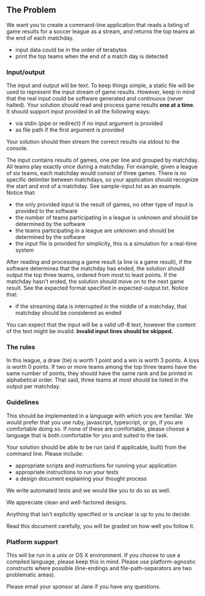 ## The Problem

We want you to create a command-line application that reads a listing of game
results for a soccer league as a stream, and returns the top teams at
the end of each matchday.

- input data could be in the order of terabytes
- print the top teams when the end of a match day is detected

### Input/output

The input and output will be text. To keep things simple, a static file will be
used to represent the input stream of game results. However, keep in mind
that the real input could be software generated and continuous
(never halted).
Your solution should read
and process game results **one at a time**.
It should support input provided in all the following ways:

- via stdin (pipe or redirect) if no input argument is provided
- as file path if the first argument is provided

Your solution should then stream the correct results via stdout to the console.

The input contains results of games, one per line and grouped by matchday. All
teams play exactly once during a matchday. For example, given a league of six teams,
each matchday would consist of three games. There is no specific delimiter
between matchdays, so your application should recognize the start and end of
a matchday. See sample-input.txt as an example.
Notice that:

- the only provided input is the result of games, no other type of input is provided to the software
- the number of teams participating in a league is unknown and should be determined by the software
- the teams participating in a league are unknown and should be determined by the software
- the input file is provided for simplicity, this is a simulation for a real-time system

After reading and processing a game result (a line is a game result), if the software determines that the matchday has ended,
the solution should output the top three teams, ordered from most to least
points. If the matchday hasn't ended, the solution should move on to
the next game result. See the expected format specified in expected-output.txt.
Notice that:

- if the streaming data is interrupted in the middle of a matchday, that matchday should be considered as ended

You can expect that the input will be a valid utf-8 text, however the content of the text might be invalid.
**Invalid input lines should be skipped.**

### The rules

In this league, a draw (tie) is worth 1 point and a win is worth 3 points. A
loss is worth 0 points. If two or more teams among the top three teams have
the same number of points, they should have the same rank and be printed in
alphabetical order. That said, three teams at most should be listed in the
output per matchday.

### Guidelines

This should be implemented in a language with which you are familiar. We would
prefer that you use ruby, javascript, typescript, or go, if you are
comfortable doing so. If none of these are comfortable, please choose a
language that is both comfortable for you and suited to the task.

Your solution should be able to be run (and if applicable, built) from the
command line. Please include:

- appropriate scripts and instructions for running your application
- appropriate instructions to run your tests
- a design document explaining your thought process

We write automated tests and we would like you to do so as well.

We appreciate clean and well-factored designs.

Anything that isn't explicitly specified or is unclear is up to you to
decide.

Read this document carefully, you will be graded on how well you follow it.

### Platform support

This will be run in a unix or OS X environment. If you choose to use a
compiled language, please keep this in mind. Please use platform-agnostic constructs where
possible (line-endings and file-path-separators are two problematic areas).

Please email your sponsor at Jane if you have any questions.
